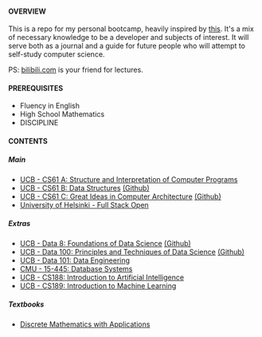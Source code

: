 #### OVERVIEW

This is a repo for my personal bootcamp, heavily inspired by [this](https://www.reddit.com/r/learnprogramming/comments/ortnef/a_super_harsh_guide_to_learning_computer_science/). It's a mix of necessary knowledge to be a developer and subjects of interest. It will serve both as a journal and a guide for future people who will attempt to self-study computer science.

PS: [bilibili.com](https://www.bilibili.com/) is your friend for lectures.

#### PREREQUISITES

- Fluency in English
- High School Mathematics
- DISCIPLINE

#### CONTENTS

##### Main
- [UCB - CS61 A: Structure and Interpretation of Computer Programs](https://inst.eecs.berkeley.edu/~cs61a/sp21/)
- [UCB - CS61 B: Data Structures](https://sp21.datastructur.es/) [(Github)](https://github.com/orgs/Berkeley-CS61B/repositories)
- [UCB - CS61 C: Great Ideas in Computer Architecture](https://cs61c.org/sp22/) [(Github)](https://github.com/orgs/61c-teach/repositories)
- [University of Helsinki - Full Stack Open](https://fullstackopen.com/en/)

##### Extras
- [UCB - Data 8: Foundations of Data Science](http://data8.org/fa21/) [(Github)](https://github.com/orgs/data-8/repositories)
- [UCB - Data 100: Principles and Techniques of Data Science](https://ds100.org/sp22/) [(Github)](https://github.com/orgs/DS-100/repositories)
- [UCB - Data 101: Data Engineering](https://data101.org/)
- [CMU - 15-445: Database Systems](https://15445.courses.cs.cmu.edu/fall2022/)
- [UCB - CS188: Introduction to Artificial Intelligence](https://inst.eecs.berkeley.edu/~cs188/fa21/)
- [UCB - CS189: Introduction to Machine Learning](https://people.eecs.berkeley.edu/~jrs/189/)

##### Textbooks
- [Discrete Mathematics with Applications](https://www.amazon.com/Discrete-Mathematics-Applications-Susanna-Epp-dp-1337694193/dp/1337694193/ref=dp_ob_image_bk)
